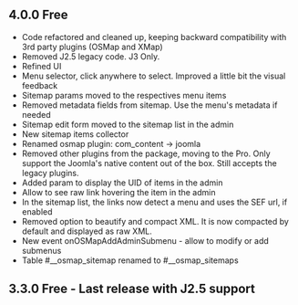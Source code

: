 ## 4.0.0 Free

* Code refactored and cleaned up, keeping backward compatibility with 3rd party plugins (OSMap and XMap)
* Removed J2.5 legacy code. J3 Only.
* Refined UI
* Menu selector, click anywhere to select. Improved a little bit the visual feedback
* Sitemap params moved to the respectives menu items
* Removed metadata fields from sitemap. Use the menu's metadata if needed
* Sitemap edit form moved to the sitemap list in the admin
* New sitemap items collector
* Renamed osmap plugin: com_content -> joomla
* Removed other plugins from the package, moving to the Pro. Only support the Joomla's native content out of the box. Still accepts the legacy plugins.
* Added param to display the UID of items in the admin
* Allow to see raw link hovering the item in the admin
* In the sitemap list, the links now detect a menu and uses the SEF url, if enabled
* Removed option to beautify and compact XML. It is now compacted by default and displayed as raw XML.
* New event onOSMapAddAdminSubmenu - allow to modify or add submenus
* Table #__osmap_sitemap renamed to #__osmap_sitemaps

## 3.3.0 Free - Last release with J2.5 support

